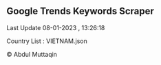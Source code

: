 

## Google Trends Keywords Scraper 
 
Last Update 08-01-2023 , 13:26:18

Country List :
VIETNAM.json



© Abdul Muttaqin 

